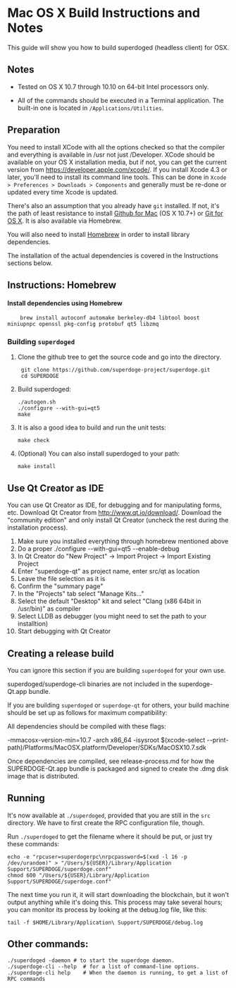 Mac OS X Build Instructions and Notes
====================================
This guide will show you how to build superdoged (headless client) for OSX.

Notes
-----

* Tested on OS X 10.7 through 10.10 on 64-bit Intel processors only.

* All of the commands should be executed in a Terminal application. The
built-in one is located in `/Applications/Utilities`.

Preparation
-----------

You need to install XCode with all the options checked so that the compiler
and everything is available in /usr not just /Developer. XCode should be
available on your OS X installation media, but if not, you can get the
current version from https://developer.apple.com/xcode/. If you install
Xcode 4.3 or later, you'll need to install its command line tools. This can
be done in `Xcode > Preferences > Downloads > Components` and generally must
be re-done or updated every time Xcode is updated.

There's also an assumption that you already have `git` installed. If
not, it's the path of least resistance to install [Github for Mac](https://mac.github.com/)
(OS X 10.7+) or
[Git for OS X](https://code.google.com/p/git-osx-installer/). It is also
available via Homebrew.

You will also need to install [Homebrew](http://brew.sh) in order to install library
dependencies.

The installation of the actual dependencies is covered in the Instructions
sections below.

Instructions: Homebrew
----------------------

#### Install dependencies using Homebrew

        brew install autoconf automake berkeley-db4 libtool boost miniupnpc openssl pkg-config protobuf qt5 libzmq

### Building `superdoged`

1. Clone the github tree to get the source code and go into the directory.

        git clone https://github.com/superdoge-project/superdoge.git
        cd SUPERDOGE

2.  Build superdoged:

        ./autogen.sh
        ./configure --with-gui=qt5
        make

3.  It is also a good idea to build and run the unit tests:

        make check

4.  (Optional) You can also install superdoged to your path:

        make install

Use Qt Creator as IDE
------------------------
You can use Qt Creator as IDE, for debugging and for manipulating forms, etc.
Download Qt Creator from http://www.qt.io/download/. Download the "community edition" and only install Qt Creator (uncheck the rest during the installation process).

1. Make sure you installed everything through homebrew mentioned above
2. Do a proper ./configure --with-gui=qt5 --enable-debug
3. In Qt Creator do "New Project" -> Import Project -> Import Existing Project
4. Enter "superdoge-qt" as project name, enter src/qt as location
5. Leave the file selection as it is
6. Confirm the "summary page"
7. In the "Projects" tab select "Manage Kits..."
8. Select the default "Desktop" kit and select "Clang (x86 64bit in /usr/bin)" as compiler
9. Select LLDB as debugger (you might need to set the path to your installtion)
10. Start debugging with Qt Creator

Creating a release build
------------------------
You can ignore this section if you are building `superdoged` for your own use.

superdoged/superdoge-cli binaries are not included in the superdoge-Qt.app bundle.

If you are building `superdoged` or `superdoge-qt` for others, your build machine should be set up
as follows for maximum compatibility:

All dependencies should be compiled with these flags:

 -mmacosx-version-min=10.7
 -arch x86_64
 -isysroot $(xcode-select --print-path)/Platforms/MacOSX.platform/Developer/SDKs/MacOSX10.7.sdk

Once dependencies are compiled, see release-process.md for how the SUPERDOGE-Qt.app
bundle is packaged and signed to create the .dmg disk image that is distributed.

Running
-------

It's now available at `./superdoged`, provided that you are still in the `src`
directory. We have to first create the RPC configuration file, though.

Run `./superdoged` to get the filename where it should be put, or just try these
commands:

    echo -e "rpcuser=superdogerpc\nrpcpassword=$(xxd -l 16 -p /dev/urandom)" > "/Users/${USER}/Library/Application Support/SUPERDOGE/superdoge.conf"
    chmod 600 "/Users/${USER}/Library/Application Support/SUPERDOGE/superdoge.conf"

The next time you run it, it will start downloading the blockchain, but it won't
output anything while it's doing this. This process may take several hours;
you can monitor its process by looking at the debug.log file, like this:

    tail -f $HOME/Library/Application\ Support/SUPERDOGE/debug.log

Other commands:
-------

    ./superdoged -daemon # to start the superdoge daemon.
    ./superdoge-cli --help  # for a list of command-line options.
    ./superdoge-cli help    # When the daemon is running, to get a list of RPC commands
